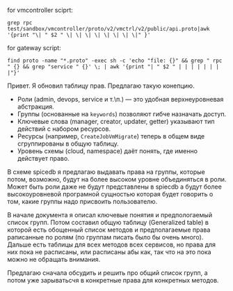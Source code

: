 for vmcontroller sciprt:  
  
```  
grep rpc test/sandbox/vmcontroller/proto/v2/vmctrl/v2/public/api.proto|awk '{print "\| " $2 " \| \| \| \| \| \| \| \|" }'  
```  
  
for gateway script:  
  
```  
find proto -name "*.proto" -exec sh -c 'echo "file: {}" && grep " rpc " {} && grep "service " {}' \; | awk '{print "| " $2 " | | | | | | | |"}'  
```

Привет. Я обновил таблицу прав. Предлагаю такую конепцию.
* Роли (admin, devops, service и т.\п.) — это удобная верхнеуровневая абстракция.
* Группы (основанные на `keywords`) позволяют гибче назначать доступ.
* Ключевые слова (manager, creator, updater, getter) указывают тип действий с набором ресурсов.
* Ресурсы (например, `CreateJobVmMigrate`) теперь в общем виде сгруппированы в общую таблицу.
* Уровень схемы (cloud, namespace) даёт понять, где именно действует право.

 В схеме spicedb я предлагаю выдавать права на группы, которые потом, возможно, будут на более высоком уровне объединяться в роли.  Может быть роли даже не будут представлены в spiecdb а будут более высокоуровневой програмной сущностью которая будет говорить о том, какие группы надо присвоить пользователю.

В начале документа я описал ключевые понятия и предпологаемый список групп. Потом составил общую таблицу (Generalized table) в которой есть обощенный список методов и предполагаемые права раписанные по ролям (по группам писать было бы очень много). Дальше есть таблицы для всех методов всех сервисов, но права для них пока не расписаны, или расписаны абы как, так что на это пока можно не обращать внимания.

Предлагаю сначала обсудить и решить про общий список групп, а потом уже зарыватьсчя в конкретные права для конкретных методов.